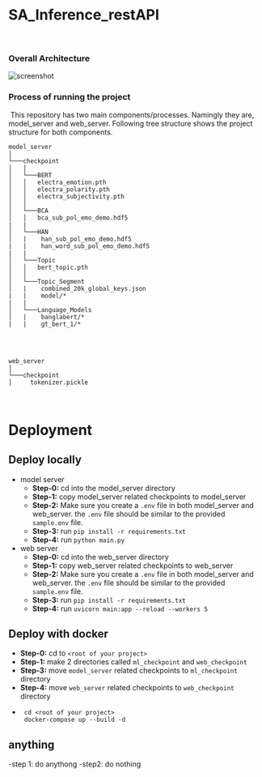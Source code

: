 # SA_Inference_restAPI 
​
###  Overall Architecture
![screenshot](./figs/sa_inference_architecture.png)
​
###  Process of running the project 
​
This repository has two main components/processes. Namingly they are, model_server and web_server. Following tree structure shows the project structure for both components.
​
```
model_server
│   
└───checkpoint
│   │
│   └───BERT
│   │   electra_emotion.pth
│   │   electra_polarity.pth
│   │   electra_subjectivity.pth
│   │   
│   └───BCA
│   │   bca_sub_pol_emo_demo.hdf5
|   |
│   └───HAN
│   |    han_sub_pol_emo_demo.hdf5
|   |    han_word_sub_pol_emo_demo.hdf5
|   |
│   └───Topic
│   │   bert_topic.pth
│   │
│   └───Topic_Segment
│   |    combined_20k_global_keys.json
|   |    model/*
|   |
│   └───Language_Models
│   |    banglabert/*
|   |    gt_bert_1/*
​
```
​
```
web_server
│   
└───checkpoint
│     tokenizer.pickle
```
​
​
# Deployment
## Deploy locally
- model server
  - **Step-0:** cd into the model_server directory
  - **Step-1:** copy model_server related checkpoints to model_server
  - **Step-2:** Make sure you create a `.env` file in both model_server and web_server. the `.env` file should be similar to the provided `sample.env` file.          
  - **Step-3:** run `pip install -r requirements.txt`
  - **Step-4:** run  `python main.py`
​
- web server
  - **Step-0:** cd into the web_server directory
  - **Step-1:** copy web_server related checkpoints to web_server
  - **Step-2:** Make sure you create a `.env` file in both model_server and web_server. the `.env` file should be similar to the provided `sample.env` file.          
  - **Step-3:** run `pip install -r requirements.txt`
  - **Step-4:** run  `uvicorn main:app --reload --workers 5`
    
## Deploy with docker
  - **Step-0:** cd to `<root of your project>`
  - **Step-1:** make 2 directories called `ml_checkpoint` and `web_checkpoint`
  - **Step-3:** move `model_server` related checkpoints to `ml_checkpoint` directory
  - **Step-4:** move `web_server` related checkpoints to `web_checkpoint` directory
  - 
         cd <root of your project>
         docker-compose up --build -d
## anything
  -step 1: do anythong
    -step2: do nothing
  ​
